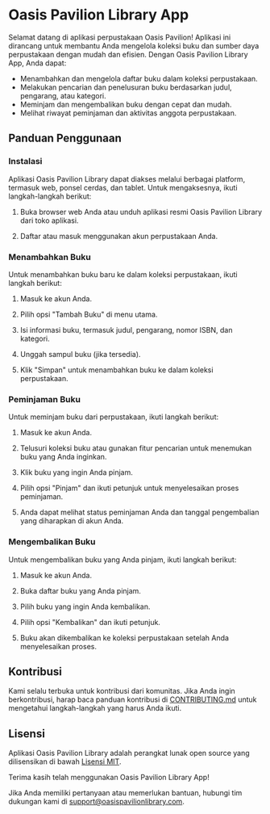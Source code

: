# Oasis Pavilion Library App


Selamat datang di aplikasi perpustakaan Oasis Pavilion! Aplikasi ini dirancang untuk membantu Anda mengelola koleksi buku dan sumber daya perpustakaan dengan mudah dan efisien. Dengan Oasis Pavilion Library App, Anda dapat:

- Menambahkan dan mengelola daftar buku dalam koleksi perpustakaan.
- Melakukan pencarian dan penelusuran buku berdasarkan judul, pengarang, atau kategori.
- Meminjam dan mengembalikan buku dengan cepat dan mudah.
- Melihat riwayat peminjaman dan aktivitas anggota perpustakaan.

## Panduan Penggunaan

### Instalasi

Aplikasi Oasis Pavilion Library dapat diakses melalui berbagai platform, termasuk web, ponsel cerdas, dan tablet. Untuk mengaksesnya, ikuti langkah-langkah berikut:

1. Buka browser web Anda atau unduh aplikasi resmi Oasis Pavilion Library dari toko aplikasi.

2. Daftar atau masuk menggunakan akun perpustakaan Anda.

### Menambahkan Buku

Untuk menambahkan buku baru ke dalam koleksi perpustakaan, ikuti langkah berikut:

1. Masuk ke akun Anda.

2. Pilih opsi "Tambah Buku" di menu utama.

3. Isi informasi buku, termasuk judul, pengarang, nomor ISBN, dan kategori.

4. Unggah sampul buku (jika tersedia).

5. Klik "Simpan" untuk menambahkan buku ke dalam koleksi perpustakaan.

### Peminjaman Buku

Untuk meminjam buku dari perpustakaan, ikuti langkah berikut:

1. Masuk ke akun Anda.

2. Telusuri koleksi buku atau gunakan fitur pencarian untuk menemukan buku yang Anda inginkan.

3. Klik buku yang ingin Anda pinjam.

4. Pilih opsi "Pinjam" dan ikuti petunjuk untuk menyelesaikan proses peminjaman.

5. Anda dapat melihat status peminjaman Anda dan tanggal pengembalian yang diharapkan di akun Anda.

### Mengembalikan Buku

Untuk mengembalikan buku yang Anda pinjam, ikuti langkah berikut:

1. Masuk ke akun Anda.

2. Buka daftar buku yang Anda pinjam.

3. Pilih buku yang ingin Anda kembalikan.

4. Pilih opsi "Kembalikan" dan ikuti petunjuk.

5. Buku akan dikembalikan ke koleksi perpustakaan setelah Anda menyelesaikan proses.

## Kontribusi

Kami selalu terbuka untuk kontribusi dari komunitas. Jika Anda ingin berkontribusi, harap baca panduan kontribusi di [CONTRIBUTING.md](CONTRIBUTING.md) untuk mengetahui langkah-langkah yang harus Anda ikuti.

## Lisensi

Aplikasi Oasis Pavilion Library adalah perangkat lunak open source yang dilisensikan di bawah [Lisensi MIT](LICENSE).

Terima kasih telah menggunakan Oasis Pavilion Library App!

Jika Anda memiliki pertanyaan atau memerlukan bantuan, hubungi tim dukungan kami di support@oasispavilionlibrary.com.
